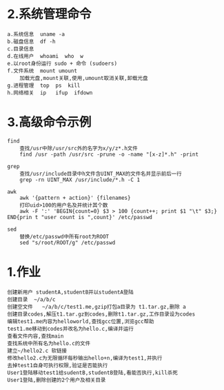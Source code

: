 # 2.系统管理命令
	a.系统信息	uname -a
	b.磁盘信息	df -h
	c.目录信息  
	d.在线用户	whoami  who  w
	e.以root身份运行	sudo + 命令 (sudoers)
	f.文件系统	mount umount
		加载光盘,mount关联,使用,umount取消关联,卸载光盘
	g.进程管理	top  ps	 kill
	h.网络相关	ip   ifup  ifdown 
	
# 3.高级命令示例
	find	
		查找/usr中除/usr/src外的名字为x/y/z*.h文件
		find /usr -path /usr/src -prune -o -name "[x-z]*.h" -print
	
	grep
		查找/usr/include目录中h文件含UINT_MAX的文件名并显示前后一行
		grep -rn UINT_MAX /usr/include/*.h -C 1 

	awk
		awk '{pattern + action}' {filenames}
		打印uid>100的用户名及并统计其个数
		awk -F ':' 'BEGIN{count=0} $3 > 100 {count++; print $1 "\t" $3;} END{prin t "user count is ",count}' /etc/passwd

	sed
		替换/etc/passwd中所有root为ROOT
		sed "s/root/ROOT/g" /etc/passwd

		
# 1.作业
	创建新用户 studentA,studentB并以studentA登陆
	创建目录  ~/a/b/c  
	创建空文件   ~/a/b/c/test1.me,gzip打包a目录为 t1.tar.gz,删除 a
	创建目录codes,解压t1.tar.gz到codes,删除t1.tar.gz,工作目录设为codes
	编辑test1.me内容为helloworld,查找gcc位置,浏览gcc帮助
	test1.me移动到codes并改名为hello.c,编译并运行
	查看文件内容,查找main
	查找系统中所有名为hello.c的文件
	建立~/hello2.c 软链接
	修改hello2.c为无限循环每秒输出hello+n,编译为test1,并执行
	去掉test1自身可执行权限,验证是否能执行
	User1登陆移动test1给sudentB,studentB登陆,看能否执行,kill杀死
	User1登陆,删除创建的2个用户及相关目录
	
		